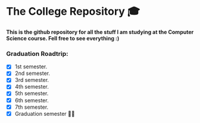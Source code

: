 # The College Repository :mortar_board:
**This is the github repository for all the stuff I am studying at the Computer Science course. Fell free to see everything :)**
<br>
### Graduation Roadtrip:
- [x] 1st semester.
- [x] 2nd semester. 
- [x] 3rd semester.
- [x] 4th semester.
- [x] 5th semester.
- [x] 6th semester.
- [x] 7th semester.
- [x] Graduation semester :man_student:
<br>

